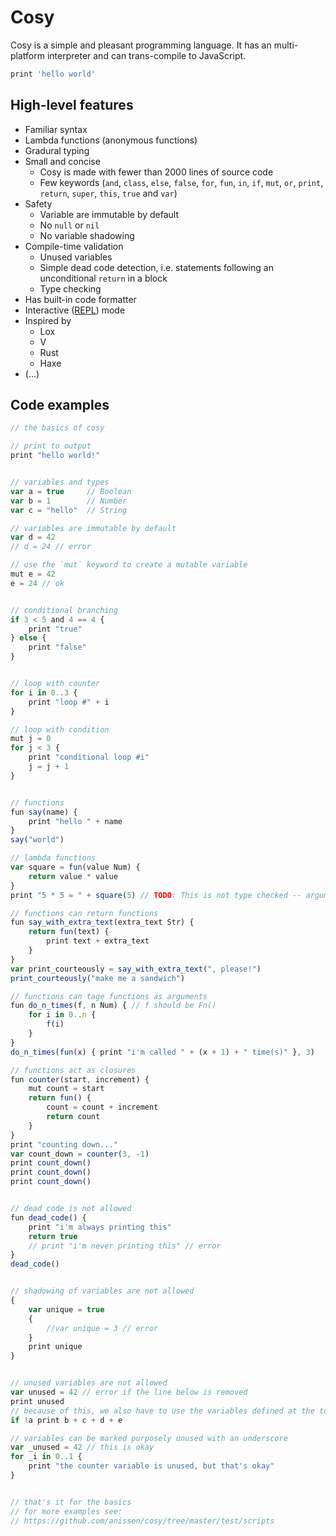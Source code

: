 
# Cosy

Cosy is a simple and pleasant programming language. It has an multi-platform interpreter and can trans-compile to JavaScript.

```js
print 'hello world'
```

<!-- ```js
var max = 3
for i 0..max {
    print 'loop #' + i
}
``` -->

## High-level features

* Familiar syntax
* Lambda functions (anonymous functions)
* Gradural typing
* Small and concise
  * Cosy is made with fewer than 2000 lines of source code
  * Few keywords (`and`, `class`, `else`, `false`, `for`, `fun`, `in`, `if`, `mut`, `or`, `print`, `return`, `super`, `this`, `true` and `var`)
* Safety
  * Variable are immutable by default
  * No `null` or `nil`
  * No variable shadowing
* Compile-time validation
  * Unused variables
  * Simple dead code detection, i.e. statements following an unconditional `return` in a block
  * Type checking
* Has built-in code formatter
* Interactive ([REPL](https://en.wikipedia.org/wiki/Read%E2%80%93eval%E2%80%93print_loop)) mode
* Inspired by
  * Lox
  * V
  * Rust
  * Haxe
* (...)

## Code examples
```js
// the basics of cosy

// print to output
print "hello world!"


// variables and types
var a = true     // Boolean
var b = 1        // Number
var c = "hello"  // String

// variables are immutable by default
var d = 42
// d = 24 // error

// use the `mut` keyword to create a mutable variable
mut e = 42
e = 24 // ok


// conditional branching
if 3 < 5 and 4 == 4 {
    print "true"
} else {
    print "false"
}


// loop with counter
for i in 0..3 {
    print "loop #" + i
}

// loop with condition
mut j = 0
for j < 3 {
    print "conditional loop #i"
    j = j + 1
}


// functions
fun say(name) {
    print "hello " + name
}
say("world")

// lambda functions
var square = fun(value Num) {
    return value * value
}
print "5 * 5 = " + square(5) // TODO: This is not type checked -- argument can be "5"

// functions can return functions
fun say_with_extra_text(extra_text Str) {
    return fun(text) {
        print text + extra_text
    }
}
var print_courteously = say_with_extra_text(", please!")
print_courteously("make me a sandwich")

// functions can tage functions as arguments
fun do_n_times(f, n Num) { // f should be Fn()
    for i in 0..n {
        f(i)
    }
}
do_n_times(fun(x) { print "i'm called " + (x + 1) + " time(s)" }, 3)

// functions act as closures
fun counter(start, increment) {
    mut count = start
    return fun() {
        count = count + increment
        return count
    }
}
print "counting down..."
var count_down = counter(3, -1)
print count_down()
print count_down()
print count_down()


// dead code is not allowed
fun dead_code() {
    print "i'm always printing this"
    return true
    // print "i'm never printing this" // error
}
dead_code()


// shadowing of variables are not allowed
{
    var unique = true
    {
        //var unique = 3 // error
    }
 	print unique
}


// unused variables are not allowed
var unused = 42 // error if the line below is removed
print unused
// because of this, we also have to use the variables defined at the top
if !a print b + c + d + e

// variables can be marked purposely unused with an underscore
var _unused = 42 // this is okay
for _i in 0..1 {
    print "the counter variable is unused, but that's okay"
}


// that's it for the basics
// for more examples see:
// https://github.com/anissen/cosy/tree/master/test/scripts
```

<!--
Notes:
* Variables starting with _ are considered unused, i.e. using them will result in a compile-time error
* Pretty printing

Inspiration from
* Lox
* V
* Haxe
* Rust
-->
